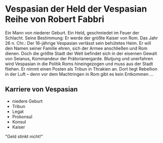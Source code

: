 # Vespasian der Held der Vespasian Reihe von Robert Fabbri
Ein Mann von niederer Geburt.
Ein Held, geschmiedet im Feuer der Schlacht.
Seine Bestimmung: Er werde der größte Kaiser von Rom.
Das Jahr 26 n. Chr.: Der 16-jährige Vespasian verlässt sein behütetes Heim. Er will den Namen seiner Familie ehren, sich der Armee anschließen und Rom dienen. 
Doch die größte Stadt der Welt befindet sich in der eisernen Gewalt von Seianus, Kommandeur der Prätorianergarde.
Blutjung und unerfahren wird Vespasian in die Politik Roms hineingezogen und muss aus der Stadt fliehen. 
Er nimmt einen Posten als Tribun in Thrakien an. Dort liegt Rebellion in der Luft – denn vor dem Machtringen in Rom gibt es kein Entkommen …

## Karriere von Vespasian
* niedere Geburt
* Tribun
* Legat
* Prokonsul
* Konsul
* Kaiser

"Geld stinkt nicht!“

